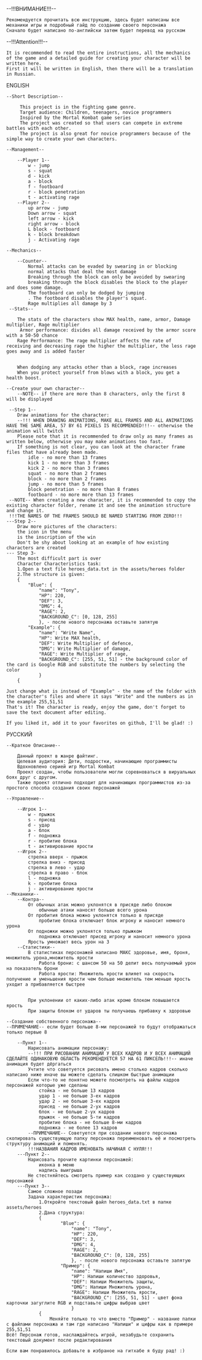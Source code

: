 --!!!ВНИМАНИЕ!!!--

	Рекомендуется прочитать всю инструкцию, здесь будет написаны все механики игры и подробный гайд по созданию своего персонажа
	Сначало будет написано по-английски затем будет перевод на русском

--!!!Attention!!!--

	It is recommended to read the entire instructions, all the mechanics of the game and a detailed guide for creating your character will be written here.
	First it will be written in English, then there will be a translation in Russian.

ENGLISH

	--Short Description--
	
		 This project is in the fighting game genre. 
		 Target audience: Children, teenagers, novice programmers
		 Inspired by the Mortal Kombat game series
		 The project was created so that users can compete in extreme battles with each other.
		 The project is also great for novice programmers because of the simple way to create your own characters. 
	
	--Management--
	
		--Player 1--
			w - jump
			s - squat
			d - kick
			a - block
	 		f - footboard
	 		r - block penetration
	 		t - activating rage
	 	--Player 2--
			up arrow - jump
			Down arrow - squat
			left arrow - kick
			right arrow - block
			L block - footboard
			k - block breakdown
			j - Activating rage
	
	--Mechanics--
	
		--Counter--
			Normal attacks can be evaded by swearing in or blocking
			normal attacks that deal the most damage
			Breaking through the block can only be avoided by swearing
			breaking through the block disables the block to the player and does some damage.
			The footboard can only be dodged by jumping
			. The footboard disables the player's squat.
			Rage multiplies all damage by 3
	 --Stats--
	 
		The stats of the characters show MAX health, name, armor, Damage multiplier, Rage multiplier
		 Armor performance: divides all damage received by the armor score with a 50-50 chance
		Rage Performance: The rage multiplier affects the rate of receiving and decreasing rage the higher the multiplier, the less rage goes away and is added faster
	
	
		When dodging any attacks other than a block, rage increases
	 	When you protect yourself from blows with a block, you get a health boost.
	
	--Create your own character--
		--NOTE-- if there are more than 8 characters, only the first 8 will be displayed
	
	 --Step 1--
		Draw animations for the character:
		--!!! WHEN DRAWING ANIMATIONS, MAKE ALL FRAMES AND ALL ANIMATIONS HAVE THE SAME AREA, 57 BY 61 PIXELS IS RECOMMENDED!!!-- otherwise the animation will twitch
	 	Please note that it is recommended to draw only as many frames as written below, otherwise you may make animations too fast.
	 	If something is not clear, you can look at the character frame files that have already been made.
	 		idle - no more than 13 frames
			kick 1 - no more than 3 frames
			kick 2 - no more than 3 frames
			squat - no more than 2 frames
			block - no more than 2 frames
			jump - no more than 5 frames
			block penetration - no more than 8 frames
			footboard - no more more than 13 frames
	 --NOTE-- When creating a new character, it is recommended to copy the existing character folder, rename it and see the animation structure and change it.
	 !!!THE NAMES OF THE FRAMES SHOULD BE NAMED STARTING FROM ZERO!!!
	---Step 2--
		Draw more pictures of the characters:
		the icon in the menu
		is the inscription of the win
	 	Don't be shy about looking at an example of how existing characters are created
	--- Step 3-
		The most difficult part is over
	 	Character Characteristics task:
		1.Open a text file heroes_data.txt in the assets/heroes folder
	 	2.The structure is given:
		{
	    	"Blue": {
	        	"name": "Tony",
	        	"HP": 220,
	        	"DEF": 3,
	        	"DMG": 4,
	        	"RAGE": 2,
	        	"BACKGROUND_C": [0, 128, 255]
	    		}, - после нового персонажа оставьте запятую
	    	"Example": {
	        	"name": "Write Name",
	        	"HP": Write MAX health,
	        	"DEF": Write Multiplier of defence,
	        	"DMG": Write Multiplier of damage,
	        	"RAGE": Write Multiplier of rage,
	        	"BACKGROUND_C": [255, 51, 51] - the background color of the card is Google RGB and substitute the numbers by selecting the color
	    		}
		{
	
	Just change what is instead of "Example" - the name of the folder with the character's files and where it says "Write" and the numbers as in the example 255,51,51
	That's it! The character is ready, enjoy the game, don't forget to save the text document after editing.
	
	If you liked it, add it to your favorites on github, I'll be glad! :)



РУССКИЙ

	--Краткое Описание--
	
		Данный проект в жанре файтинг. 
		Целевая аудитория: Дети, подростки, начинающие программисты
		Вдохновлено серией игр Mortal Kombat
		Проект создан, чтобы пользователи могли соревноваться в вируальных боях друг с другом.
		Также проект отлично подходит для начинающих программистов из-за простого способа создания своих персонажей  
	
	--Управление--
	
		--Игрок 1--
			w - прыжок
			s - присед
			d - удар
			a - блок
			f - подножка
			r - пробитие блока
			t - активирование ярости
		--Игрок 2--
			стрелка вверх - прыжок
			стрелка вниз - присед
			стрелка в лево - удар
			стрелка в право - блок
			l - подножка
			k - пробитие блока
			j - активирование ярости
	--Механики--
		--Контра--
			От обычных атак можно уклонятся в присяде либо блоком
				обычные атаки наносят больше всего урона
			От пробития блока можно уклонятся только в присяде
				пробитие блока отключает блок игроку и наносит немного урона
			От подножки можно уклонятся только прыжком
				подножка отключает присед игроку и наносит немного урона
			Ярость умножает весь урон на 3
		--Статистики--
			В статистиках персонажей написано МАКС здоровье, имя, броня, множитель урона,множитель ярости
				Работа брони: с шансом 50 на 50 делит весь получаемый урон на показатель брони
				Работа ярости: Множитель ярости влияет на скорость получение и уменьшения ярости чем больше множитель тем меньше ярость уходит а прибавляется быстрее
		
				 
			При уклонении от каких-либо атак кроме блоком повышается ярость
			При защиты блоком от ударов ты получаешь прибавку к здоровью
	
	--Создание собственного персонажа--
	--ПРИМЕЧАНИЕ-- если будет больше 8-ми персонажей то будут отображаться только первые 8
	
		--Пункт 1--
			Нарисовать анимации персонажу:
			--!!! ПРИ РИСОВАНИИ АНИМАЦИЙ У ВСЕХ КАДРОВ И У ВСЕХ АНИМАЦИЙ СДЕЛАЙТЕ ОДИНАКОВУЮ ОБЛАСТЬ РЕКОМЕНДУЕТСЯ 57 НА 61 ПИКСЕЛЬ!!!-- иначе анимация будет дёргаться
			Учтите что советуется рисовать имено столько кадров сколько написано ниже иначе вы можете сделать слишком быстрые анимации
			Если что-то не понятно можете посмотреть на файлы кадров персонажей которые уже сделаны
				стойка - не больше 13 кадров
				удар 1 - не больше 3-ех кадров
				удар 2 - не больше 3-ех кадров
				присед - не больше 2-ух кадров
				блок - не больше 2-ух кадров
				прыжок - не больше 5-ти кадров
				пробитие блока - не больше 8-ми кадров
				подножка - не более 13 кадров
			--ПРИМЕЧАНИЕ-- Советуется при создании нового персонажа скопировать существующую папку персонажа переименовать её и посмотреть структуру анимаций и поменять.
			!!!НАЗВАНИЯ КАДРОВ ИМЕНОВАТЬ НАЧИНАЯ С НУЛЯ!!!
		---Пункт 2--
			Нарисовать прочите картинки персонажей:
				иконка в меню
				надпись выигрыша
			Не стестняйтесь смотреть пример как создано у существующих персонажей
		---Пункт 3--
			Самое сложное позади
			Задача характеристик персонажа:
				1.Откройте текстовый файл heroes_data.txt в папке assets/heroes
				2.Дана структура:
				{
	    				"Blue": {
	        				"name": "Tony",
	        				"HP": 220,
	        				"DEF": 3,
	        				"DMG": 4,
	        				"RAGE": 2,
	        				"BACKGROUND_C": [0, 128, 255]
	    					}, - после нового персонажа оставьте запятую
	    				"Пример": {
	        				"name": "Напиши Имя",
	        				"HP": Напиши количество здоровья,
	        				"DEF": Напиши Множитель защиты,
	        				"DMG": Напиши Множитель урона,
	        				"RAGE": Напиши Множитель ярости,
	        				"BACKGROUND_C": [255, 51, 51] - цвет фона карточки загуглите RGB и подставьте цифры выбрав цвет
	    					}
				{
	    			Меняйте только то что вместо "Пример" - название папки с файлами персонажа и там где написано "Напиши" и цифры как в примере 255,51,51
	Всё! Персонаж готов, наслаждайтесь игрой, незабудьте сохранить текстовый документ после редактирования
	
	Если вам понравилось добавьте в избраное на гитхабе я буду рад! :)
	
